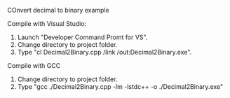 COnvert decimal to binary example

Compile with Visual Studio:
1. Launch "Developer Command Promt for VS".
2. Change directory to project folder.
3. Type "cl Decimal2Binary.cpp /link /out:Decimal2Binary.exe".

Compile with GCC
1. Change directory to project folder.
2. Type "gcc ./Decimal2Binary.cpp -lm -lstdc++ -o ./Decimal2Binary.exe"